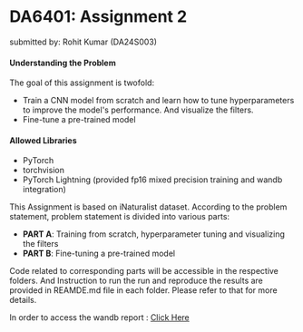 # DA6401: Assignment 2
submitted by: Rohit Kumar (DA24S003)

#### Understanding the Problem
The goal of this assignment is twofold:
- Train a CNN model from scratch and learn how to tune hyperparameters to improve the model's performance. And visualize the filters.
- Fine-tune a pre-trained model

#### Allowed Libraries
- PyTorch
- torchvision
- PyTorch Lightning (provided fp16 mixed precision training and wandb integration)

This Assignment is based on iNaturalist dataset. According to the problem statement, problem statement is divided into various parts:
- **PART A**: Training from scratch, hyperparameter tuning and visualizing the filters
- **PART B**: Fine-tuning a pre-trained model

Code related to corresponding parts will be accessible in the respective folders. And Instruction to run the run and reproduce the results are provided in REAMDE.md file in each folder. Please refer to that for more details.

In order to access the wandb report : [Click Here](https://wandb.ai/rohitrk06-indian-institute-of-technology-madras/da6401_assignment2/reports/DA6401-Assignment-2--VmlldzoxMjM2OTkzNQ?accessToken=lmkx9uotbg1970fdiowcpv9rhsdmz23xvbjvq5xcj8x9bk05x6zjxufc7tlnvivb)

